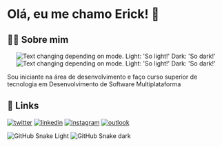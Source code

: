 # Olá, eu me chamo Erick! 👋


## 👨‍💻 Sobre mim

<div align="center">

<picture>
    <source height="130em" media="(prefers-color-scheme: dark)" srcset="https://github-readme-stats.vercel.app/api?username=ericksantos12&show_icons=true&theme=github_dark&include_all_commits=true&hide=stars">
    <img alt="Text changing depending on mode. Light: 'So light!' Dark: 'So dark!'" src="https://github-readme-stats.vercel.app/api?username=ericksantos12&show_icons=true&include_all_commits=true&hide=stars">
</picture>
<picture>
    <source height="130em" media="(prefers-color-scheme: dark)" srcset="https://github-readme-stats.vercel.app/api/top-langs/?username=ericksantos12&layout=compact&langs_count=7&theme=github_dark">
    <img alt="Text changing depending on mode. Light: 'So light!' Dark: 'So dark!'" src="https://github-readme-stats.vercel.app/api/top-langs/?username=ericksantos12&layout=compact&langs_count=7">
</picture>

</div>

Sou iniciante na área de desenvolvimento e faço curso superior de tecnologia em Desenvolvimento de Software Multiplataforma

## 🔗 Links
[![twitter](https://img.shields.io/badge/-Twitter-1DA1F2?style=for-the-badge&logo=twitter&logoColor=white)](https://twitter.com/ErickSantosS12)
[![linkedin](https://img.shields.io/badge/-Linkedin-0A66C2?style=for-the-badge&logo=linkedin&logoColor=white)](https://www.linkedin.com/in/ericksantos12/)
[![instagram](https://img.shields.io/badge/-Instagram-E4405F?style=for-the-badge&logo=instagram&logoColor=white)](https://www.instagram.com/erickssousa12/)
[![outlook](https://img.shields.io/badge/-Outlook-0078D4?style=for-the-badge&logo=microsoft-outlook&logoColor=white)](mailto:erick.sousa@hotmail.com.br)

![GitHub Snake Light](https://raw.githubusercontent.com/ericksantos12/ericksantos12/output/github-snake.svg#gh-light-mode-only)
![GitHub Snake dark](https://raw.githubusercontent.com/ericksantos12/ericksantos12/output/github-snake-dark.svg#gh-dark-mode-only)